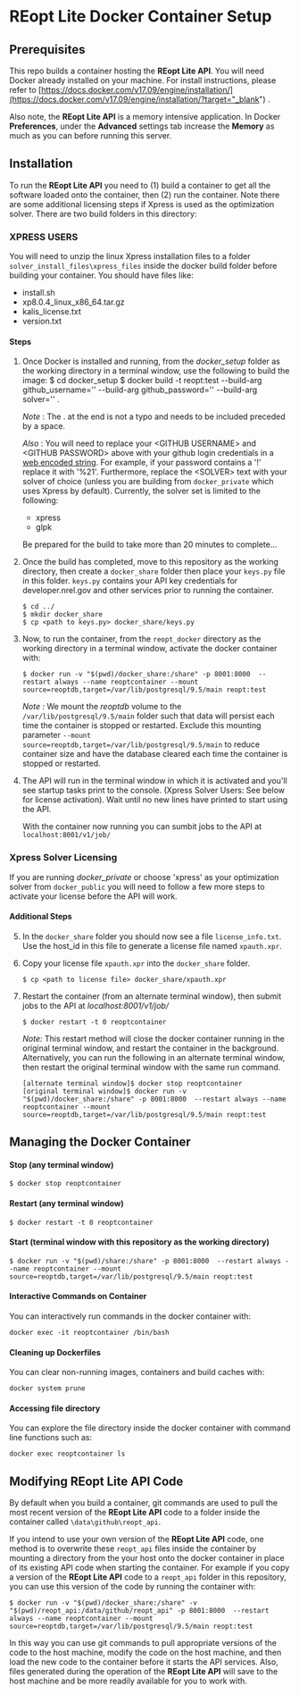 # REopt Lite Docker Container Setup

## Prerequisites
This repo builds a container hosting the **REopt Lite API**. You will need Docker already installed on your machine. For install instructions, please refer to [https://docs.docker.com/v17.09/engine/installation/](https://docs.docker.com/v17.09/engine/installation/?target="_blank") .

Also note, the **REopt Lite API** is a memory intensive application. In Docker **Preferences**, under the **Advanced** settings tab increase the **Memory** as much as you can before running this server.

## Installation
To run the **REopt Lite API** you need to (1) build a container to get all the software loaded onto the container, then (2) run the container. Note there are some additional licensing steps if Xpress is used as the optimization solver. There are two build folders in this directory:

### XPRESS USERS

You will need to unzip the linux Xpress installation files to a folder ```solver_install_files\xpress_files``` inside the docker build folder before building your container. You should have files like:
- install.sh			
- xp8.0.4_linux_x86_64.tar.gz
- kalis_license.txt		
- version.txt

#### Steps
1. Once Docker is installed and running, from the _docker_setup_ folder as the working directory in a terminal window, use the following to build the image:
	$ cd docker_setup
	$ docker build -t reopt:test  --build-arg github_username='<GITHUB USERNAME>' --build-arg github_password='<GITHUB PASSWORD>' --build-arg solver='<SOLVER>' .
	
	*Note* : The . at the end is not a typo and needs to be included preceded by a space. 

	*Also* :  You will need to replace your \<GITHUB USERNAME> and \<GITHUB PASSWORD> above with your github login credentials in a [web encoded string](https://www.w3schools.com/tags/ref_urlencode.asp). For example, if your password contains a '!' replace it with '%21'. 
	Furthermore, replace the \<SOLVER> text with your solver of choice (unless you are building from ```docker_private``` which uses Xpress by default). Currently, the solver set is limited to the following: 
	- xpress
	- glpk
	 

	Be prepared for the build to take more than 20 minutes to complete...


2. Once the build has completed, move to this repository as the working directory, then create a ```docker_share``` folder then place your ```keys.py``` file in this folder. ```keys.py``` contains your API key credentials for developer.nrel.gov and other services prior to running the container.

	```
	$ cd ../
	$ mkdir docker_share
	$ cp <path to keys.py> docker_share/keys.py
	``` 

3. Now, to run the container, from the `reopt_docker` directory as the working directory in a terminal window, activate the docker container with:

	```
	$ docker run -v "$(pwd)/docker_share:/share" -p 8001:8000  --restart always --name reoptcontainer --mount source=reoptdb,target=/var/lib/postgresql/9.5/main reopt:test
	```
	_Note :_ We mount the _reoptdb_ volume to the  ```/var/lib/postgresql/9.5/main``` folder such that data will persist each time the container is stopped or restarted. Exclude this mounting parameter `--mount source=reoptdb,target=/var/lib/postgresql/9.5/main` to reduce container size and have the database cleared each time the container is stopped or restarted.

4. The API will run in the terminal window in which it is activated and you'll see startup tasks print to the console. (Xpress Solver Users: See below for license activation). Wait until no new lines have printed to start using the API. 

	With the container now running you can sumbit jobs to the API at	```	localhost:8001/v1/job/```

### Xpress Solver Licensing

If you are running _docker_private_ or choose 'xpress' as your optimization solver from ```docker_public``` you will need to follow a few more steps to activate your license before the API will work.
#### Additional Steps
5. In the ```docker_share``` folder you should now see a file ```license_info.txt```. Use the host_id in this file to generate a license file named ```xpauth.xpr```.

6. Copy your license file ```xpauth.xpr``` into the ```docker_share``` folder.
	```
	$ cp <path to license file> docker_share/xpauth.xpr
	```
8. Restart the container (from an alternate terminal window), then submit jobs to the API at _localhost:8001/v1/job/_
	```
	$ docker restart -t 0 reoptcontainer
	```
	_Note:_ This restart method will close the docker container running in the original terminal window, and restart the container in the background. Alternatively, you can run the following in an alternate terminal window, then restart the original terminal window with the same run command.
	```
	[alternate terminal window]$ docker stop reoptcontainer
	[original terminal window]$ docker run -v "$(pwd)/docker_share:/share" -p 8001:8000  --restart always --name reoptcontainer --mount source=reoptdb,target=/var/lib/postgresql/9.5/main reopt:test
	```

## Managing the Docker Container

#### Stop (any terminal window)
```
$ docker stop reoptcontainer
```

#### Restart (any terminal window)
```
$ docker restart -t 0 reoptcontainer
```

#### Start (terminal window with this repository as the working directory)
```
$ docker run -v "$(pwd)/share:/share" -p 8001:8000  --restart always --name reoptcontainer --mount source=reoptdb,target=/var/lib/postgresql/9.5/main reopt:test
```

#### Interactive Commands on Container 

You can interactively run commands in the docker container with:

```
docker exec -it reoptcontainer /bin/bash
```

#### Cleaning up Dockerfiles

You can clear non-running images,  containers and build caches with:

```
docker system prune
```


#### Accessing file directory

You can explore the file directory inside the docker container with command line functions such as:

```
docker exec reoptcontainer ls
```

## Modifying REopt Lite API Code

By default when you build a container, git commands are used to pull the most recent version of the **REopt Lite API** code to a folder inside the container called ```\data\github\reopt_api```.

If you intend to use your own version of the **REopt Lite API** code, one method is to overwrite these ```reopt_api``` files inside the container by mounting a directory from the your host onto the docker container in place of its existing API code when starting the container. For example if you copy a version of the **REopt Lite API** code to a ```reopt_api``` folder in this repository, you can use this version of the code by running the container with:

```
$ docker run -v "$(pwd)/docker_share:/share" -v "$(pwd)/reopt_api:/data/github/reopt_api" -p 8001:8000  --restart always --name reoptcontainer --mount source=reoptdb,target=/var/lib/postgresql/9.5/main reopt:test 
```

In this way you can use git commands to pull appropriate versions of the code to the host machine, modify the code on the host machine, and then load the new code to the container before it starts the API services. Also, files generated during the operation of the **REopt Lite API** will save to the host machine and be more readily available for you to work with.
